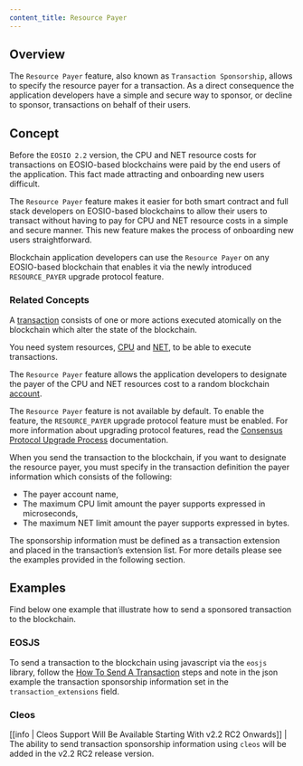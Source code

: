 ```yaml
---
content_title: Resource Payer
---
```


## Overview

The `Resource Payer` feature, also known as `Transaction Sponsorship`, allows to specify the resource payer for a transaction. As a direct consequence the application developers have a simple and secure way to sponsor, or decline to sponsor, transactions on behalf of their users.

## Concept

Before the `EOSIO 2.2` version, the CPU and NET resource costs for transactions on EOSIO-based blockchains were paid by the end users of the application. This fact made attracting and onboarding new users difficult.

The `Resource Payer` feature makes it easier for both smart contract and full stack developers on EOSIO-based blockchains to allow their users to transact without having to pay for CPU and NET resource costs in a simple and secure manner. This new feature makes the process of onboarding new users straightforward.

Blockchain application developers can use the `Resource Payer` on any EOSIO-based blockchain that enables it via the newly introduced `RESOURCE_PAYER` upgrade protocol feature.

### Related Concepts

A [transaction](https://developers.eos.io/welcome/latest/glossary/index/#transaction) consists of one or more actions executed atomically on the blockchain which alter the state of the blockchain.

You need system resources, [CPU](https://developers.eos.io/welcome/latest/glossary/index/#cpu) and [NET](https://developers.eos.io/welcome/latest/glossary/index/#net), to be able to execute transactions.

The `Resource Payer` feature allows the application developers to designate the payer of the CPU and NET resources cost to a random blockchain [account](https://developers.eos.io/welcome/latest/glossary/index/#account).

The `Resource Payer` feature is not available by default. To enable the feature, the `RESOURCE_PAYER` upgrade protocol feature must be enabled. For more information about upgrading protocol features, read the [Consensus Protocol Upgrade Process](https://developers.eos.io/manuals/eos/latest/nodeos/upgrade-guides/1.8-upgrade-guide/#upgrade-process-for-all-eosio-networks-including-test-networks) documentation.

When you send the transaction to the blockchain, if you want to designate the resource payer, you must specify in the transaction definition the payer information which consists of the following:

* The payer account name,
* The maximum CPU limit amount the payer supports expressed in microseconds,
* The maximum NET limit amount the payer supports expressed in bytes.

The sponsorship information must be defined as a transaction extension and placed in the transaction’s extension list. For more details please see the examples provided in the following section.

## Examples

Find below one example that illustrate how to send a sponsored transaction to the blockchain.

### EOSJS

To send a transaction to the blockchain using javascript via the `eosjs` library, follow the [How To Send A Transaction](https://developers.eos.io/manuals/eos/latest/cleos/how-to-guides/how-to-submit-a-transaction) steps and note in the json example the transaction sponsorship information set in the ``transaction_extensions`` field.

### Cleos

[[info | Cleos Support Will Be Available Starting With v2.2 RC2 Onwards]]
| The ability to send transaction sponsorship information using `cleos` will be added in the v2.2 RC2 release version.
